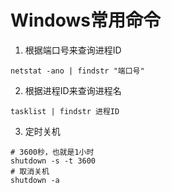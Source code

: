 # Windows常用命令

1. 根据端口号来查询进程ID

```
netstat -ano | findstr "端口号"
```

2. 根据进程ID来查询进程名

```
tasklist | findstr 进程ID
```

3. 定时关机

```
# 3600秒，也就是1小时
shutdown -s -t 3600
# 取消关机
shutdown -a
```